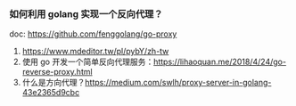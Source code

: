 ### 如何利用 golang 实现一个反向代理？
doc: https://github.com/fenggolang/go-proxy 

1. https://www.mdeditor.tw/pl/pybY/zh-tw
2. 使用 go 开发一个简单反向代理服务：https://lihaoquan.me/2018/4/24/go-reverse-proxy.html 
3. 什么是方向代理？https://medium.com/swlh/proxy-server-in-golang-43e2365d9cbc